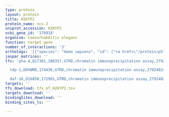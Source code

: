 ```yaml
---
type: protein
layout: protein
title: H2KYP2
protein_name: ncx-2
uniprot_accession: H2KYP2
ncbi_gene_id: '178918'
organism: Caenorhabditis elegans
function: target gene
number_of_interactions: '3'
orthologs: '[{"species": "Homo sapiens", "id": ["<a href=\"/protein/p57103\">P57103</a>", "<a href=\"/protein/q9upr5\">Q9UPR5</a>", "<a href=\"/protein/p32418\">P32418</a>"]}, {"species": "Mus musculus", "id": ["<a href=\"/protein/s4r2p9\">S4R2P9</a>", "G5E8Y0", "<a href=\"/protein/q8k596\">Q8K596</a>"]}, {"species": "Rattus norvegicus", "id": ["F1M9A2", "<a href=\"/protein/q01728\">Q01728</a>", "<a href=\"/protein/p70549\">P70549</a>"]}, {"species": "Drosophila melanogaster", "id": ["A0A0B4LHD7"]}, {"species": "Danio rerio", "id": ["<a href=\"/protein/f1qn77\">F1QN77</a>", "<a href=\"/protein/a4uqv6\">A4UQV6</a>", "<a href=\"/protein/f1qa32\">F1QA32</a>"]}]'
jaspar_matrices: ''
tfs: 'pha-4,Q17381,180357,GTRD,chromatin immunoprecipitation assay,27924024%5Buid%5D,No

  tdp-1,D0VWM8,174436,GTRD,chromatin immunoprecipitation assay,27924024%5Buid%5D,No

  daf-16,O16850,172981,GTRD,chromatin immunoprecipitation assay,27924024%5Buid%5D,No'
targets: ''
tfs_download: tfs_of_H2KYP2.tsv
targets_download: ''
bindingSites_download: ''
binding_sites_ls: ''

---
```

